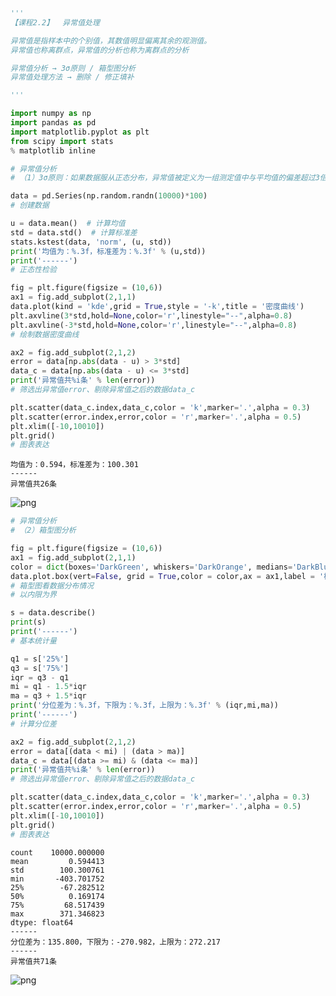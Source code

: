 

```python
'''
【课程2.2】  异常值处理

异常值是指样本中的个别值，其数值明显偏离其余的观测值。
异常值也称离群点，异常值的分析也称为离群点的分析

异常值分析 → 3σ原则 / 箱型图分析
异常值处理方法 → 删除 / 修正填补

'''
```


```python
import numpy as np
import pandas as pd
import matplotlib.pyplot as plt
from scipy import stats
% matplotlib inline
```


```python
# 异常值分析
# （1）3σ原则：如果数据服从正态分布，异常值被定义为一组测定值中与平均值的偏差超过3倍的值 → p(|x - μ| > 3σ) ≤ 0.003

data = pd.Series(np.random.randn(10000)*100)
# 创建数据

u = data.mean()  # 计算均值
std = data.std()  # 计算标准差
stats.kstest(data, 'norm', (u, std))
print('均值为：%.3f，标准差为：%.3f' % (u,std))
print('------')
# 正态性检验

fig = plt.figure(figsize = (10,6))
ax1 = fig.add_subplot(2,1,1)
data.plot(kind = 'kde',grid = True,style = '-k',title = '密度曲线')
plt.axvline(3*std,hold=None,color='r',linestyle="--",alpha=0.8) 
plt.axvline(-3*std,hold=None,color='r',linestyle="--",alpha=0.8) 
# 绘制数据密度曲线

ax2 = fig.add_subplot(2,1,2)
error = data[np.abs(data - u) > 3*std]
data_c = data[np.abs(data - u) <= 3*std]
print('异常值共%i条' % len(error))
# 筛选出异常值error、剔除异常值之后的数据data_c

plt.scatter(data_c.index,data_c,color = 'k',marker='.',alpha = 0.3)
plt.scatter(error.index,error,color = 'r',marker='.',alpha = 0.5)
plt.xlim([-10,10010])
plt.grid()
# 图表表达
```

    均值为：0.594，标准差为：100.301
    ------
    异常值共26条
    


![png](output_2_1.png)



```python
# 异常值分析
# （2）箱型图分析

fig = plt.figure(figsize = (10,6))
ax1 = fig.add_subplot(2,1,1)
color = dict(boxes='DarkGreen', whiskers='DarkOrange', medians='DarkBlue', caps='Gray')
data.plot.box(vert=False, grid = True,color = color,ax = ax1,label = '样本数据')
# 箱型图看数据分布情况
# 以内限为界

s = data.describe()
print(s)
print('------')
# 基本统计量

q1 = s['25%']
q3 = s['75%']
iqr = q3 - q1
mi = q1 - 1.5*iqr
ma = q3 + 1.5*iqr
print('分位差为：%.3f，下限为：%.3f，上限为：%.3f' % (iqr,mi,ma))
print('------')
# 计算分位差

ax2 = fig.add_subplot(2,1,2)
error = data[(data < mi) | (data > ma)]
data_c = data[(data >= mi) & (data <= ma)]
print('异常值共%i条' % len(error))
# 筛选出异常值error、剔除异常值之后的数据data_c

plt.scatter(data_c.index,data_c,color = 'k',marker='.',alpha = 0.3)
plt.scatter(error.index,error,color = 'r',marker='.',alpha = 0.5)
plt.xlim([-10,10010])
plt.grid()
# 图表表达
```

    count    10000.000000
    mean         0.594413
    std        100.300761
    min       -403.701752
    25%        -67.282512
    50%          0.169174
    75%         68.517439
    max        371.346823
    dtype: float64
    ------
    分位差为：135.800，下限为：-270.982，上限为：272.217
    ------
    异常值共71条
    


![png](output_3_1.png)

